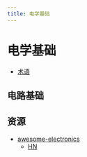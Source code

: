 ```yaml
---
title: 电学基础
---
```


# 电学基础

- [术语](./electrical-glossary.md)

## 电路基础


## 资源

- [awesome-electronics](https://github.com/monostable/awesome-electronics)
  - [HN](https://news.ycombinator.com/item?id=13507122)

